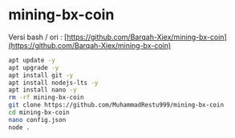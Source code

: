 # mining-bx-coin
Versi bash / ori : [https://github.com/Barqah-Xiex/mining-bx-coin](https://github.com/Barqah-Xiex/mining-bx-coin)
<br>
```bash
apt update -y
apt upgrade -y
apt install git -y
apt install nodejs-lts -y
apt install nano -y
rm -rf mining-bx-coin
git clone https://github.com/MuhammadRestu999/mining-bx-coin
cd mining-bx-coin
nano config.json
node .
```
